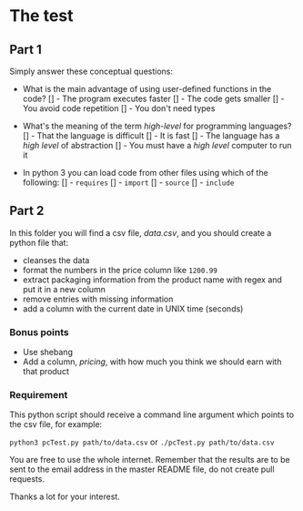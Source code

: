 # The test

## Part 1

Simply answer these conceptual questions:

- What is the main advantage of using user-defined functions in the code?
  [] - The program executes faster
  [] - The code gets smaller
  [] - You avoid code repetition
  [] - You don't need types

- What's the meaning of the term *high-level* for programming languages?
  [] - That the language is difficult
  [] - It is fast
  [] - The language has a *high level* of abstraction
  [] - You must have a *high level* computer to run it

- In python 3 you can load code from other files using which of the following:
  [] - `requires`
  [] - `import`
  [] - `source`
  [] - `include`

## Part 2

In this folder you will find a csv file, *data.csv*, and you should create a python file that:

- cleanses the data
- format the numbers in the price column like `1200.99`
- extract packaging information from the product name with regex and put it in a new column
- remove entries with missing information
- add a column with the current date in UNIX time (seconds)

### Bonus points

- Use shebang
- Add a column, *pricing*, with how much you think we should earn with that product

### Requirement

This python script should receive a command line argument which points to the csv file, for example:

`python3 pcTest.py path/to/data.csv` or `./pcTest.py path/to/data.csv`

You are free to use the whole internet. Remember that the results are to be sent to the email address in the master README file, do not create pull requests.
 
Thanks a lot for your interest.
